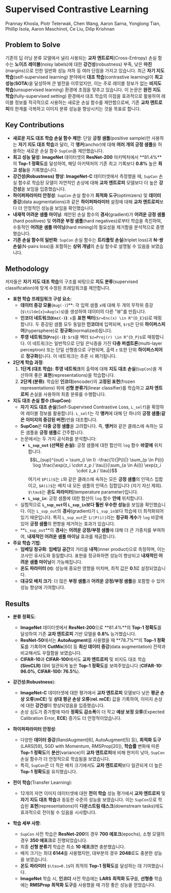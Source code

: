 # Supervised Contrastive Learning

Prannay Khosla, Piotr Teterwak, Chen Wang, Aaron Sarna, Yonglong Tian, Phillip Isola, Aaron Maschinot, Ce Liu, Dilip Krishnan

## Problem to Solve

기존의 딥 러닝 분류 모델에서 널리 사용되는 **교차 엔트로피**(Cross-Entropy) 손실 함수는 **노이즈 레이블**(noisy labels)에 대한 **강건성**(robustness) 부족, 낮은 **마진**(margins)으로 인한 일반화 성능 저하 등 여러 단점을 가지고 있습니다. 최근 **자기 지도 학습**(self-supervised learning) 분야에서 **대조 학습**(contrastive learning)이 **최고 성능**(**SOTA**)을 달성하며 큰 발전을 이루었지만, 이는 주로 레이블 정보가 없는 **비지도 학습**(unsupervised learning) 환경에 초점을 맞추고 있습니다. 이 논문은 **완전 지도 학습**(fully-supervised setting) 환경에서 대조 학습의 이점을 효과적으로 활용하여 레이블 정보를 적극적으로 사용하는 새로운 손실 함수를 제안함으로써, 기존 **교차 엔트로피**의 한계를 극복하고 이미지 분류 성능을 향상시키는 것을 목표로 합니다.

## Key Contributions

- **새로운 지도 대조 학습 손실 함수 제안**: 단일 **긍정 샘플**(positive sample)만 사용하는 **자기 지도 대조 학습**과 달리, 각 **앵커**(anchor)에 대해 **여러 개의 긍정 샘플**을 허용하는 새로운 손실 함수 `SupCon`을 제안했습니다.
- **최고 성능 달성**: **ImageNet** 데이터셋의 **ResNet-200** 아키텍처에서 **81.4%**의 **Top-1 정확도**를 달성하여, 해당 아키텍처의 기존 최고 기록보다 **0.8%** 높은 **최고 성능**을 기록했습니다.
- **강건성(Robustness) 향상**: **ImageNet-C** 데이터셋에서 측정했을 때, `SupCon` 손실 함수로 학습된 모델이 자연적인 손상에 대해 **교차 엔트로피** 모델보다 더 높은 **강건성**을 보임을 입증했습니다.
- **하이퍼파라미터 안정성**: `SupCon` 손실 함수가 **최적화 도구**(optimizers) 및 **데이터 증강**(data augmentations)과 같은 **하이퍼파라미터** 설정에 대해 **교차 엔트로피**보다 더 안정적인 성능을 보임을 확인했습니다.
- **내재적 어려운 샘플 마이닝**: 제안된 손실 함수의 **경사**(gradient)가 **어려운 긍정 샘플**(hard positives) 및 **어려운 부정 샘플**(hard negatives)로부터 학습을 촉진하여, 수동적인 **어려운 샘플 마이닝**(hard mining)의 필요성을 제거함을 분석적으로 증명했습니다.
- **기존 손실 함수의 일반화**: `SupCon` 손실 함수는 **트리플릿 손실**(triplet loss)과 **N-쌍 손실**(N-pairs loss)을 포함하는 **상위 개념**의 손실 함수로 설명될 수 있음을 보였습니다.

## Methodology

저자들은 **자기 지도 대조 학습**의 구조를 바탕으로 **지도 분류**(supervised classification)에 맞게 수정된 프레임워크를 제안합니다.

- **표현 학습 프레임워크 구성 요소**:
  - **데이터 증강 모듈**(`Aug(·)`)\*\*: 각 입력 샘플 `x`에 대해 두 개의 무작위 증강(`$\tilde{x}=Aug(x)$`)을 생성하여 데이터의 다른 "뷰"를 만듭니다.
  - **인코더 네트워크(`Enc(·)`)**: `x`를 **표현 벡터**(`$r=Enc(x) \in R^{D_E}$`)로 매핑합니다. 두 증강된 샘플 모두 동일한 **인코더**에 입력되며, `$r$`은 단위 **하이퍼스피어**(hypersphere)로 **정규화**(normalized)됩니다.
  - **투영 네트워크(`Proj(·)`)**: `$r$`을 벡터 `$z=Proj(r) \in R^{D_P}$`로 매핑합니다. 이 네트워크는 일반적으로 단일 은닉층을 가진 **다층 퍼셉트론**(multi-layer perceptron) 또는 단일 선형층으로 구현되며, 출력 `z` 또한 단위 **하이퍼스피어**로 **정규화**됩니다. 이 네트워크는 추론 시 폐기됩니다.
- **2단계 학습 과정**:
  1. **1단계 (대조 학습)**: **투영 네트워크**의 출력에 대해 **지도 대조 손실**(`SupCon`)을 계산하여 좋은 **표현**(representations)을 학습합니다.
  2. **2단계 (분류)**: 학습된 **인코더**(encoder)의 **고정된 표현**(frozen representations) 위에 **선형 분류기**(linear classifier)를 학습하고 **교차 엔트로피** 손실을 사용하여 최종 분류를 수행합니다.
- **지도 대조 손실 함수 (SupCon)**:
  - **자기 지도 대조 손실**(Self-Supervised Contrastive Loss, `L_self`)을 확장하여 레이블 정보를 활용합니다. `L_self`는 각 **앵커**에 대해 단 하나의 **긍정 샘플**(**같은 이미지의 증강된 버전**)만을 대조합니다.
  - **SupCon**은 **다중 긍정 샘플**을 고려합니다. 즉, **앵커**와 같은 클래스에 속하는 모든 샘플을 **긍정 샘플**로 간주합니다.
  - 논문에서는 두 가지 공식화를 분석합니다:
    - **`L_sup_out` (선택된 손실)**: 긍정 샘플에 대한 합산이 `log` 함수 **바깥에** 위치합니다.
      $$L_{sup}^{out} = \sum_{i \in I} -\frac{1}{|P(i)|} \sum_{p \in P(i)} \log \frac{\exp(z_i \cdot z_p / \tau)}{\sum_{a \in A(i)} \exp(z_i \cdot z_a / \tau)}$$
      여기서 `$P(i)$`는 `i`와 같은 클래스에 속하는 모든 **긍정 샘플**의 인덱스 집합이고, `$A(i)$`는 배치 내 모든 샘플의 인덱스 집합입니다 (자기 자신 제외). `$\tau$`는 **온도 파라미터**(temperature parameter)입니다.
    - **`L_sup_in`**: 긍정 샘플에 대한 합산이 `log` 함수 **안에** 위치합니다.
  - 실험적으로 **`L_sup_out`이 `L_sup_in`보다 훨씬 우수한 성능**을 보임을 확인했습니다. 이는 `L_sup_out`의 **경사**(gradient)가 `L_sup_in`보다 학습에 더 최적화되어 있기 때문입니다. 특히 `L_sup_out`은 `1/|P(i)|`라는 **정규화 계수**가 `log` 바깥에 있어 **긍정 샘플**의 편향을 제거하는 효과가 있습니다.
  - **`L_sup_out`**의 **경사**는 **어려운 긍정/부정 샘플**에 대해 더 큰 가중치를 부여하여, **내재적인 어려운 샘플 마이닝** 효과를 제공합니다.
- **주요 학습 기법**:
  - **임베딩 정규화**: **임베딩 공간**의 거리를 **내적**(inner product)으로 측정하며, 이는 코사인 유사도와 동일합니다. 표현을 정규화하면 성능이 향상되고 **내재적인 어려운 샘플 마이닝**이 가능해집니다.
  - **온도 파라미터 ($\tau$)**: 성능에 중요한 영향을 미치며, 최적 값은 **0.1**로 설정되었습니다.
  - **대규모 배치 크기**: 더 많은 **부정 샘플**과 **어려운 긍정/부정 샘플**을 포함할 수 있어 성능 향상에 기여합니다.

## Results

- **분류 정확도**:

  - **ImageNet** 데이터셋에서 **ResNet-200**으로 **81.4%**의 **Top-1 정확도**를 달성하여 기존 **교차 엔트로피** 기반 모델을 **0.8%** 능가했습니다.
  - **ResNet-50**에서는 **AutoAugment**를 사용했을 때 **78.7%**의 **Top-1 정확도**를 기록하며 **CutMix**[60] 등 **최신 데이터 증강**(data augmentation) 전략과 비교해서도 우월함을 보였습니다.
  - **CIFAR-10**과 **CIFAR-100**에서도 **교차 엔트로피** 및 비지도 대조 학습 **(SimCLR)** 대비 일관되게 높은 **Top-1 정확도**를 보여주었습니다 (**CIFAR-10: 96.0%**, **CIFAR-100: 76.5%**).

- **강건성**(**Robustness**):

  - **ImageNet-C** 데이터셋에 대한 평가에서 **교차 엔트로피** 모델보다 낮은 **평균 손상 오류**(**mCE**) 및 **상대 평균 손상 오류**(**rel. mCE**) 값을 기록하여, 이미지 손상에 대한 **강건성**이 향상되었음을 입증했습니다.
  - 손상 심도가 증가함에 따라 **정확도 감소폭**이 더 작고 **예상 보정 오류**(Expected Calibration Error, **ECE**) 증가도 더 안정적이었습니다.

- **하이퍼파라미터 안정성**:

  - 다양한 **데이터 증강**(RandAugment[6], AutoAugment[5] 등), **최적화 도구**(LARS[59], SGD with Momentum, RMSProp[20]), **학습률** 변화에 따른 **Top-1 정확도**의 **분산**(variance)이 **교차 엔트로피**에 비해 현저히 낮아, `SupCon` 손실 함수가 더 안정적으로 학습됨을 보였습니다.
  - 특히, `SupCon`은 더 작은 배치 크기에서도 **교차 엔트로피**보다 일관되게 더 높은 **Top-1 정확도**를 유지했습니다.

- **전이 학습**(Transfer Learning):

  - 12개의 자연 이미지 데이터셋에 대한 **전이 학습** 성능 평가에서 **교차 엔트로피** 및 **자기 지도 대조 학습**과 동등한 수준의 성능을 보였습니다. 이는 `SupCon`으로 학습된 **표현**(representations)이 **다운스트림 태스크**(downstream tasks)에도 효과적으로 전이될 수 있음을 시사합니다.

- **학습 세부 사항**:
  - `SupCon` 사전 학습은 **ResNet-200**의 경우 **700 에포크**(epochs), 소형 모델의 경우 **350 에포크**로 진행되었습니다.
  - 최종 **선형 분류기** 학습은 최소 **10 에포크**면 충분했습니다.
  - 배치 크기는 최대 **6144**를 사용했지만, 대부분의 경우 **2048**로도 충분한 성능을 보였습니다.
  - **온도 파라미터** `$\tau=0.1$`이 최적의 **Top-1 정확도**를 달성하는 데 기여했습니다.
  - **ImageNet** 학습 시, **인코더** 사전 학습에는 **LARS** **최적화 도구**를, **선형층** 학습에는 **RMSProp** **최적화 도구**를 사용했을 때 가장 좋은 성능을 얻었습니다.
